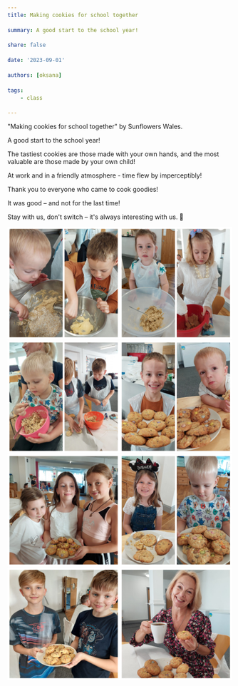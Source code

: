 ```yaml
---
title: Making cookies for school together

summary: A good start to the school year!

share: false

date: '2023-09-01' 

authors: [oksana]

tags:
    - class
    
---
```


"Making cookies for school together" by Sunflowers Wales.

A good start to the school year!

The tastiest cookies are those made with your own hands, and the most valuable are those made by your own child!

At work and in a friendly atmosphere - time flew by imperceptibly!

Thank you to everyone who came to cook goodies!

It was good – and not for the last time!

Stay with us, don't switch – it's always interesting with us. 🙂

<div style="margin-top: 0; text-align: center;"><img src="cook-1.jpg" alt="cooking" width="50%" style="display: inline; margin-top: 0;"/><img src="cook-2.jpg" alt="cooking" width="50%" style="display: inline; margin-top: 0;"/></div>

<div style="margin-top: 0; text-align: center;"><img src="cook-3.jpg" alt="cooking" width="50%" style="display: inline; margin-top: 0;"/><img src="cook-4.jpg" alt="cooking" width="50%" style="display: inline; margin-top: 0;"/></div>

<div style="margin-top: 0; text-align: center;"><img src="cook-6.jpg" alt="cooking" width="50%" style="display: inline; margin-top: 0;"/><img src="cook-8.jpg" alt="cooking" width="50%" style="display: inline; margin-top: 0;"/></div>

<div style="margin-top: 0; text-align: center;"><img src="cook-5.jpg" alt="cooking" width="50%" style="display: inline; margin-top: 0;"/><img src="cook-0.jpg" alt="cooking" width="50%" style="display: inline; margin-top: 0;"/></div>

